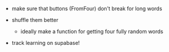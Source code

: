 - make sure that buttons (FromFour) don't break for long words
- shuffle them better
    - ideally make a function for getting four fully random words


- track learning on supabase!